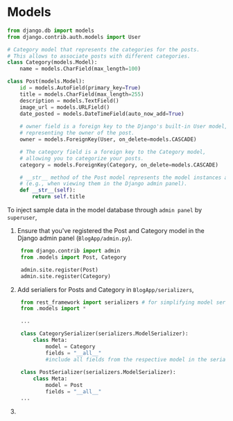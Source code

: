 # Models

```py
from django.db import models
from django.contrib.auth.models import User

# Category model that represents the categories for the posts. 
# This allows to associate posts with different categories.
class Category(models.Model):
    name = models.CharField(max_length=100)

class Post(models.Model):
    id = models.AutoField(primary_key=True)
    title = models.CharField(max_length=255)
    description = models.TextField()
    image_url = models.URLField()
    date_posted = models.DateTimeField(auto_now_add=True)
    
    # owner field is a foreign key to the Django's built-in User model, 
    # representing the owner of the post.
    owner = models.ForeignKey(User, on_delete=models.CASCADE)

    # The category field is a foreign key to the Category model, 
    # allowing you to categorize your posts.
    category = models.ForeignKey(Category, on_delete=models.CASCADE)

    # __str__ method of the Post model represents the model instances as strings 
    # (e.g., when viewing them in the Django admin panel).
    def __str__(self):
        return self.title
```

To inject sample data in the model database through `admin panel` by `superuser`,

1. Ensure that you've registered the Post and Category model in the Django admin panel (`BlogApp/admin.py`).
   ```py
    from django.contrib import admin
    from .models import Post, Category

    admin.site.register(Post)
    admin.site.register(Category)
   ```
2. Add serialiers for Posts and Category in `BlogApp/serializers`,
   ```py
    from rest_framework import serializers # for simplifying model serialization.
    from .models import *

    ...

    class CategorySerializer(serializers.ModelSerializer):
        class Meta: 
            model = Category
            fields = "__all__"
            #include all fields from the respective model in the serialized output.
            
    class PostSerializer(serializers.ModelSerializer):
        class Meta: 
            model = Post
            fields = "__all__"
    ...
   ```
3. 
